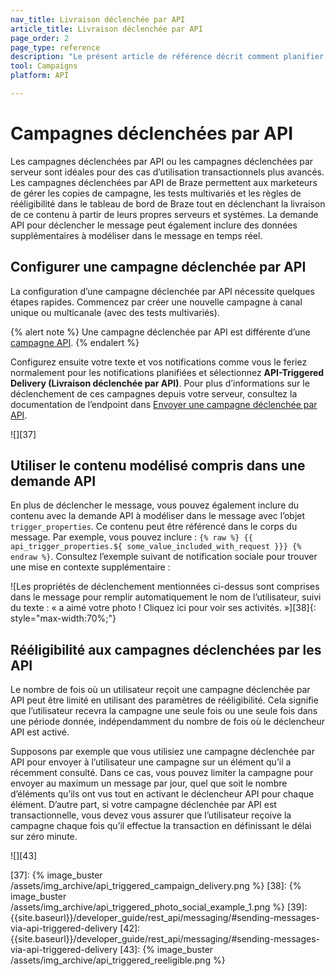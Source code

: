 ```yaml
---
nav_title: Livraison déclenchée par API
article_title: Livraison déclenchée par API
page_order: 2
page_type: reference
description: "Le présent article de référence décrit comment planifier une campagne déclenchée par API."
tool: Campaigns
platform: API

---
```


# Campagnes déclenchées par API

Les campagnes déclenchées par API ou les campagnes déclenchées par serveur sont idéales pour des cas d’utilisation transactionnels plus avancés. Les campagnes déclenchées par API de Braze permettent aux marketeurs de gérer les copies de campagne, les tests multivariés et les règles de rééligibilité dans le tableau de bord de Braze tout en déclenchant la livraison de ce contenu à partir de leurs propres serveurs et systèmes. La demande API pour déclencher le message peut également inclure des données supplémentaires à modéliser dans le message en temps réel.

## Configurer une campagne déclenchée par API

La configuration d’une campagne déclenchée par API nécessite quelques étapes rapides. Commencez par créer une nouvelle campagne à canal unique ou multicanale (avec des tests multivariés).

{% alert note %}
Une campagne déclenchée par API est différente d’une [campagne API]({{site.baseurl}}/developer_guide/rest_api/api_campaigns/#api-campaigns).
{% endalert %}

Configurez ensuite votre texte et vos notifications comme vous le feriez normalement pour les notifications planifiées et sélectionnez **API-Triggered Delivery (Livraison déclenchée par API)**. Pour plus d’informations sur le déclenchement de ces campagnes depuis votre serveur, consultez la documentation de l’endpoint dans [Envoyer une campagne déclenchée par API]({{site.baseurl}}/api/endpoints/messaging/send_messages/post_send_triggered_campaigns/).

![][37]

## Utiliser le contenu modélisé compris dans une demande API

En plus de déclencher le message, vous pouvez également inclure du contenu avec la demande API à modéliser dans le message avec l’objet `trigger_properties`. Ce contenu peut être référencé dans le corps du message. Par exemple, vous pouvez inclure :
``{% raw %} {{ api_trigger_properties.${ some_value_included_with_request }}} {% endraw %}``. Consultez l’exemple suivant de notification sociale pour trouver une mise en contexte supplémentaire :

![Les propriétés de déclenchement mentionnées ci-dessus sont comprises dans le message pour remplir automatiquement le nom de l’utilisateur, suivi du texte : « a aimé votre photo ! Cliquez ici pour voir ses activités. »][38]{: style="max-width:70%;"}

## Rééligibilité aux campagnes déclenchées par les API

Le nombre de fois où un utilisateur reçoit une campagne déclenchée par API peut être limité en utilisant des paramètres de rééligibilité. Cela signifie que l’utilisateur recevra la campagne une seule fois ou une seule fois dans une période donnée, indépendamment du nombre de fois où le déclencheur API est activé.

Supposons par exemple que vous utilisiez une campagne déclenchée par API pour envoyer à l’utilisateur une campagne sur un élément qu’il a récemment consulté. Dans ce cas, vous pouvez limiter la campagne pour envoyer au maximum un message par jour, quel que soit le nombre d’éléments qu’ils ont vus tout en activant le déclencheur API pour chaque élément. D’autre part, si votre campagne déclenchée par API est transactionnelle, vous devez vous assurer que l’utilisateur reçoive la campagne chaque fois qu’il effectue la transaction en définissant le délai sur zéro minute.

![][43]


[37]: {% image_buster /assets/img_archive/api_triggered_campaign_delivery.png %}
[38]: {% image_buster /assets/img_archive/api_triggered_photo_social_example_1.png %}
[39]: {{site.baseurl}}/developer_guide/rest_api/messaging/#sending-messages-via-api-triggered-delivery
[42]: {{site.baseurl}}/developer_guide/rest_api/messaging/#sending-messages-via-api-triggered-delivery
[43]: {% image_buster /assets/img_archive/api_triggered_reeligible.png %}